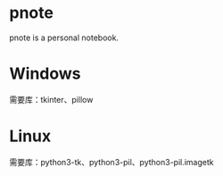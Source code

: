 # pnote
pnote is a personal notebook.

# Windows
需要库：tkinter、pillow

# Linux
需要库：python3-tk、python3-pil、python3-pil.imagetk
